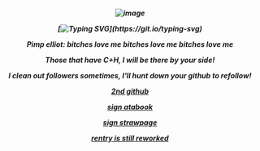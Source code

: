 <h5 align="center"

![image](https://github.com/user-attachments/assets/63fe3dc3-4197-43aa-b65b-33637eeab582)

[![Typing SVG](https://readme-typing-svg.demolab.com?font=Fira+Code&pause=1000&color=F7380C&width=435&lines=HE+WAS+A+FRIEND%2C+WELL...+NOT+ANYMORE+I+GUESS.)](https://git.io/typing-svg)

Pimp elliot: bitches love me bitches love me bitches love me


Those that have C+H, I will be there by your side!

I clean out followers sometimes, I'll hunt down your github to refollow!

[2nd github](https://github.com/trappedice)

[sign atabook](https://spireofshadows.atabook.org)

[sign strawpage](https://00707.straw.page)

[rentry is still reworked](https://rentry.co/online404)










